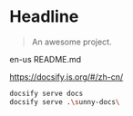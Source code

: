 # Headline

> An awesome project.





en-us  README.md



https://docsify.js.org/#/zh-cn/





```bash
docsify serve docs
docsify serve .\sunny-docs\
```


